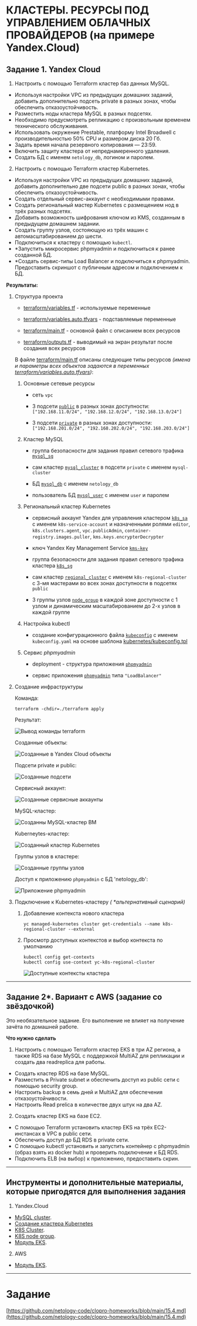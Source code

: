 # КЛАСТЕРЫ. РЕСУРСЫ ПОД УПРАВЛЕНИЕМ ОБЛАЧНЫХ ПРОВАЙДЕРОВ (на примере Yandex.Cloud)

## Задание 1. Yandex Cloud   

1. Настроить с помощью Terraform кластер баз данных MySQL.

 - Используя настройки VPC из предыдущих домашних заданий, добавить дополнительно подсеть private в разных зонах, чтобы обеспечить отказоустойчивость. 
 - Разместить ноды кластера MySQL в разных подсетях.
 - Необходимо предусмотреть репликацию с произвольным временем технического обслуживания.
 - Использовать окружение Prestable, платформу Intel Broadwell с производительностью 50% CPU и размером диска 20 Гб.
 - Задать время начала резервного копирования — 23:59.
 - Включить защиту кластера от непреднамеренного удаления.
 - Создать БД с именем `netology_db`, логином и паролем.

2. Настроить с помощью Terraform кластер Kubernetes.

 - Используя настройки VPC из предыдущих домашних заданий, добавить дополнительно две подсети public в разных зонах, чтобы обеспечить отказоустойчивость.
 - Создать отдельный сервис-аккаунт с необходимыми правами. 
 - Создать региональный мастер Kubernetes с размещением нод в трёх разных подсетях.
 - Добавить возможность шифрования ключом из KMS, созданным в предыдущем домашнем задании.
 - Создать группу узлов, состояющую из трёх машин с автомасштабированием до шести.
 - Подключиться к кластеру с помощью `kubectl`.
 - *Запустить микросервис phpmyadmin и подключиться к ранее созданной БД.
 - *Создать сервис-типы Load Balancer и подключиться к phpmyadmin. Предоставить скриншот с публичным адресом и подключением к БД.



__Результаты:__

1. Структура проекта
    
    - [terraform/variables.tf](terraform/variables.tf) - используемые переменные

    - [terraform/variables.auto.tfvars](terraform/variables.auto.tfvars) - подставляемые переменные

    - [terraform/main.tf](terraform/main.tf) - основной файл с описанием всех ресурсов

    - [terraform/outputs.tf](terraform/outputs.tf) - выводимый на экран результат после создания всех ресурсов

    В файле [terraform/main.tf](terraform/main.tf) описаны следующие типы ресурсов _(имена и параметры всех объектов задаются в переменных [terraform/variables.auto.tfvars](terraform/variables.auto.tfvars))_:

      1. Основные сетевые ресурсы
      
          - сеть `vpc`

          - 3 подсети [`public`](terraform/main.tf#L10) в разных зонах доступности: `["192.168.11.0/24", "192.168.12.0/24", "192.168.13.0/24"]`
          
          - 3 подсети [`private`](terraform/main.tf#L21) в разных зонах доступности: `["192.168.201.0/24", "192.168.202.0/24", "192.168.203.0/24"]`

      2. Кластер MySQL
      
          - группа безопасности для задания правил сетевого трафика [`mysql_sg`](terraform/main.tf#L34)
          
          - сам кластер [`mysql_cluster`](terraform/main.tf#L51) в подсети `private` с именем `mysql-cluster`
          
          - БД [`mysql_db`](terraform/main.tf#L92) с именем `netology_db`
          
          - пользователь БД [`mysql_user`](terraform/main.tf#L97) с именем `user` и паролем

      3. Региональный кластер Kubernetes

          - сервисный аккаунт Yandex для управления кластером [`k8s_sa`](terraform/main.tf#L113) с именем `k8s-service-account` и назначенными ролями `editor`, `k8s.clusters.agent`, `vpc.publicAdmin`, `container-registry.images.puller`, `kms.keys.encrypterDecrypter`

          - ключ Yandex Key Management Service [`kms-key`](terraform/main.tf#L153)

          - группа безопасности для задания правил сетевого трафика кластера [`k8s_sg`](terraform/main.tf#L168)
          
          - сам кластер [`regional_cluster`](terraform/main.tf#L214) с именем `k8s-regional-cluster` с 3-мя мастерами во всех зонах доступности в подсетях `public`

          - 3 группы узлов [`node_group`](terraform/main.tf#L261) в каждой зоне доступности с 1 узлом и динамическим масштабированием до 2-х узлов в каждой группе

      4. Настройка kubectl

          - создание конфигурационного файла [`kubeconfig`](terraform/main.tf#L315) с именем `kubeconfig.yaml` на основе шаблона [kubernetes/kubeconfig.tpl](kubernetes/kubeconfig.tpl)

      5. Сервис _phpmyadmin_

          - deployment - структура приложения [`phpmyadmin`](terraform/main.tf#L333)

          - сервис приложения [`phpmyadmin`](terraform/main.tf#L381) типа `"LoadBalancer"`



2. Создание инфраструктуры

    Команда:
    ```
    terraform -chdir=./terraform apply
    ```

    Результат:

    ![Вывод команды terraform](images/terraform-output-01.png)


    Созданные объекты:

    ![Созданные в Yandex Cloud объекты](images/yandex-cloud-summary.png)

    Подсети private и public:

    ![Созданные подсети](images/subnets-01.png)
    
    Сервисный аккаунт:

    ![Созданные сервисные аккаунты](images/service-accounts-01.png)

    MySQL-кластер:

    ![Созданны MySQL-кластер ВМ](images/mysql-cluster-01.png)

    Kuberneytes-кластер:

    ![Созданный кластер Kubernetes](images/k8s-cluster-01.png)

    Группы узлов в кластере:

    ![Созданные группы узлов](images/k8s-node-groups-01.png)


    Доступ к приложению `phpmyadmin` с БД 'netology_db':

    ![Приложение phpmyadmin](images/phpmyadmin-01.png)


3. Подключение к Kubernetes-кластеру _( *альтернативный сценарий)_

    1. Добавление контекста нового кластера

        ```
        yc managed-kubernetes cluster get-credentials --name k8s-regional-cluster --external
        ```
    
    2. Просмотр доступных контекстов и выбор контекста по умолчанию

        ```
        kubectl config get-contexts
        kubectl config use-context yc-k8s-regional-cluster
        ```

        ![Доступные контексты кластера](images/kunectl-context-01.png)


      


------

## Задание 2*. Вариант с AWS (задание со звёздочкой)

Это необязательное задание. Его выполнение не влияет на получение зачёта по домашней работе.

**Что нужно сделать**

1. Настроить с помощью Terraform кластер EKS в три AZ региона, а также RDS на базе MySQL с поддержкой MultiAZ для репликации и создать два readreplica для работы.
 
 - Создать кластер RDS на базе MySQL.
 - Разместить в Private subnet и обеспечить доступ из public сети c помощью security group.
 - Настроить backup в семь дней и MultiAZ для обеспечения отказоустойчивости.
 - Настроить Read prelica в количестве двух штук на два AZ.

2. Создать кластер EKS на базе EC2.

 - С помощью Terraform установить кластер EKS на трёх EC2-инстансах в VPC в public сети.
 - Обеспечить доступ до БД RDS в private сети.
 - С помощью kubectl установить и запустить контейнер с phpmyadmin (образ взять из docker hub) и проверить подключение к БД RDS.
 - Подключить ELB (на выбор) к приложению, предоставить скрин.

------

## Инструменты и дополнительные материалы, которые пригодятся для выполнения задания

1. Yandex.Cloud

  - [MySQL cluster](https://registry.terraform.io/providers/yandex-cloud/yandex/latest/docs/resources/mdb_mysql_cluster).
  - [Создание кластера Kubernetes](https://cloud.yandex.ru/docs/managed-kubernetes/operations/kubernetes-cluster/kubernetes-cluster-create)
  - [K8S Cluster](https://registry.terraform.io/providers/yandex-cloud/yandex/latest/docs/resources/kubernetes_cluster).
  - [K8S node group](https://registry.terraform.io/providers/yandex-cloud/yandex/latest/docs/resources/kubernetes_node_group).
  - [Модуль EKS](https://learn.hashicorp.com/tutorials/terraform/eks).


2. AWS

  - [Модуль EKS](https://learn.hashicorp.com/tutorials/terraform/eks).


------ 

# Задание

[https://github.com/netology-code/clopro-homeworks/blob/main/15.4.md](https://github.com/netology-code/clopro-homeworks/blob/main/15.4.md)
